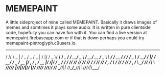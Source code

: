 # MEMEPAINT
A little sideproject of mine called MEMEPAINT. Basically it draws images of memes and somtimes it plays some audio. It is written in pure clientside code, hopefully you can have fun with it. You can find a live version at memepaint.firebaseapp.com or if that is down perhaps you could try memepaint-pietroglyph.c9users.io.



   __ _____   ___  ___  ___   __  ______  ____  ___  ___________    ________  ___    __  ______  __  _____    _________  ______
  / // / _ | / _ \/ _ \/ _ | /  |/  / _ )/ __/ / _ \/  _/ __/ _ \  / __/ __ \/ _ \   \ \/ / __ \/ / / / _ \  / __/  _/ |/ / __/
 / _  / __ |/ , _/ , _/ __ |/ /|_/ / _  / _/  / // // // _// // / / _// /_/ / , _/    \  / /_/ / /_/ / , _/ _\ \_/ //    /\ \  
/_//_/_/ |_/_/|_/_/|_/_/ |_/_/  /_/____/___/ /____/___/___/____/ /_/  \____/_/|_|     /_/\____/\____/_/|_| /___/___/_/|_/___/  
                                                                                                                               

